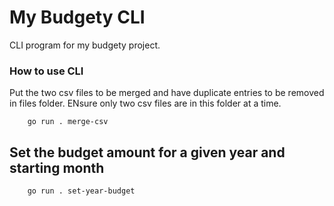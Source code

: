 # My Budgety CLI

CLI program for my budgety project.

### How to use CLI

Put the two csv files to be merged and have duplicate entries to be removed in files folder. ENsure only two csv files
are in this folder at a time.

```Golang
    go run . merge-csv
```

## Set the budget amount for a given year and starting month

```Golang
    go run . set-year-budget
```
